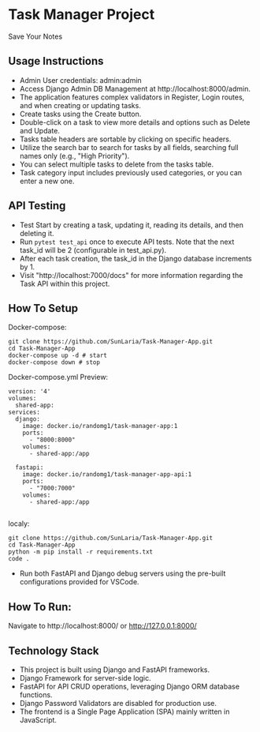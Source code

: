 # Task Manager Project

Save Your Notes

## Usage Instructions
- Admin User credentials: admin:admin
- Access Django Admin DB Management at http://localhost:8000/admin.
- The application features complex validators in Register, Login routes, and when creating or updating tasks.
- Create tasks using the Create button.
- Double-click on a task to view more details and options such as Delete and Update.
- Tasks table headers are sortable by clicking on specific headers.
- Utilize the search bar to search for tasks by all fields, searching full names only (e.g., "High Priority").
- You can select multiple tasks to delete from the tasks table.
- Task category input includes previously used categories, or you can enter a new one.

## API Testing
- Test Start by creating a task, updating it, reading its details, and then deleting it.
- Run `pytest test_api` once to execute API tests. Note that the next task_id will be 2 (configurable in test_api.py).
- After each task creation, the task_id in the Django database increments by 1.
- Visit "http://localhost:7000/docs" for more information regarding the Task API within this project.

## How To Setup 
Docker-compose:
```
git clone https://github.com/SunLaria/Task-Manager-App.git
cd Task-Manager-App
docker-compose up -d # start
docker-compose down # stop
```

Docker-compose.yml Preview:
```
version: '4'
volumes:
  shared-app:
services:
  django:
    image: docker.io/randomg1/task-manager-app:1
    ports:
      - "8000:8000"
    volumes:
      - shared-app:/app

  fastapi:
    image: docker.io/randomg1/task-manager-app-api:1
    ports:
      - "7000:7000"
    volumes:
      - shared-app:/app
    
```

localy:
```
git clone https://github.com/SunLaria/Task-Manager-App.git
cd Task-Manager-App
python -m pip install -r requirements.txt
code .
```
- Run both FastAPI and Django debug servers using the pre-built configurations provided for VSCode.

## How To Run:
Navigate to http://localhost:8000/ or http://127.0.0.1:8000/


## Technology Stack
- This project is built using Django and FastAPI frameworks.
- Django Framework for server-side logic.
- FastAPI for API CRUD operations, leveraging Django ORM database functions.
- Django Password Validators are disabled for production use.
- The frontend is a Single Page Application (SPA) mainly written in JavaScript.
